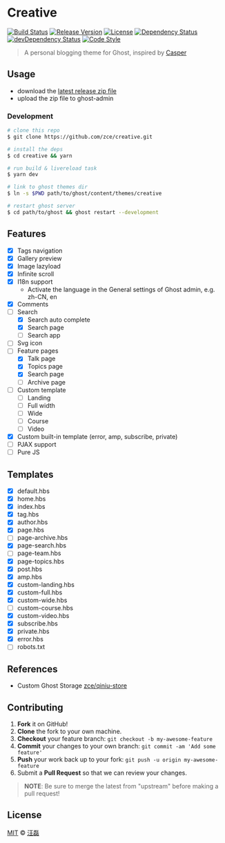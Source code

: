 # Creative

[![Build Status][travis-image]][travis-url]
[![Release Version][version-image]][version-url]
[![License][license-image]][license-url]
[![Dependency Status][dependency-image]][dependency-url]
[![devDependency Status][devdependency-image]][devdependency-url]
[![Code Style][style-image]][style-url]

> A personal blogging theme for Ghost, inspired by [Casper](https://github.com/TryGhost/Casper)

## Usage

- download the [latest release zip file](https://github.com/zce/creative/releases/latest)
- upload the zip file to ghost-admin

### Development

```sh
# clone this repo
$ git clone https://github.com/zce/creative.git

# install the deps
$ cd creative && yarn

# run build & livereload task
$ yarn dev

# link to ghost themes dir
$ ln -s $PWD path/to/ghost/content/themes/creative

# restart ghost server
$ cd path/to/ghost && ghost restart --development
```

## Features

- [x] Tags navigation
- [x] Gallery preview
- [x] Image lazyload
- [x] Infinite scroll
- [x] I18n support
  + Activate the language in the General settings of Ghost admin, e.g. zh-CN, en
- [x] Comments
- [ ] Search
  + [x] Search auto complete
  + [x] Search page
  + [ ] Search app
- [ ] Svg icon
- [ ] Feature pages
  + [x] Talk page
  + [x] Topics page
  + [x] Search page
  + [ ] Archive page
- [ ] Custom template
  + [ ] Landing
  + [ ] Full width
  + [ ] Wide
  + [ ] Course
  + [ ] Video
- [x] Custom built-in template (error, amp, subscribe, private)
- [ ] PJAX support
- [ ] Pure JS

## Templates

- [x] default.hbs
- [x] home.hbs
- [x] index.hbs
- [x] tag.hbs
- [x] author.hbs
- [x] page.hbs
- [ ] page-archive.hbs
- [x] page-search.hbs
- [ ] page-team.hbs
- [x] page-topics.hbs
- [x] post.hbs
- [x] amp.hbs
- [x] custom-landing.hbs
- [x] custom-full.hbs
- [x] custom-wide.hbs
- [ ] custom-course.hbs
- [x] custom-video.hbs
- [x] subscribe.hbs
- [x] private.hbs
- [x] error.hbs
- [ ] robots.txt

## References

- Custom Ghost Storage [zce/qiniu-store](https://github.com/zce/qiniu-store)

## Contributing

1. **Fork** it on GitHub!
2. **Clone** the fork to your own machine.
3. **Checkout** your feature branch: `git checkout -b my-awesome-feature`
4. **Commit** your changes to your own branch: `git commit -am 'Add some feature'`
5. **Push** your work back up to your fork: `git push -u origin my-awesome-feature`
6. Submit a **Pull Request** so that we can review your changes.

> **NOTE**: Be sure to merge the latest from "upstream" before making a pull request!

## License

[MIT](LICENSE) &copy; [汪磊](https://zce.me)



[travis-image]: https://img.shields.io/travis/zce/creative.svg
[travis-url]: https://travis-ci.org/zce/creative
[version-image]: https://img.shields.io/github/package-json/v/zce/creative.svg
[version-url]: https://github.com/zce/creative/releases
[license-image]: https://img.shields.io/github/license/zce/creative.svg
[license-url]: https://github.com/zce/creative/blob/master/LICENSE
[dependency-image]: https://img.shields.io/david/zce/creative.svg
[dependency-url]: https://david-dm.org/zce/creative
[devdependency-image]: https://img.shields.io/david/dev/zce/creative.svg
[devdependency-url]: https://david-dm.org/zce/creative?type=dev
[style-image]: https://img.shields.io/badge/code_style-standard-brightgreen.svg
[style-url]: http://standardjs.com

<!--

- current: f695d69aeb6443c3d063d71557529d992ee7ca52
https://github.com/TryGhost/Casper/compare/f695d69aeb6443c3d063d71557529d992ee7ca52...master

{{!-- &laquo; Bad value cleartype for attribute http-equiv on element meta. &raquo; --}}
{{!-- <meta http-equiv="cleartype" content="on" /> --}}

-->
